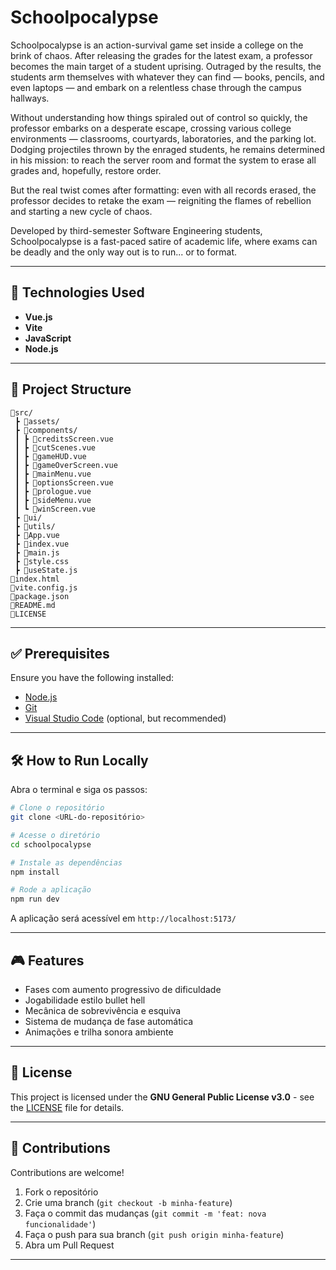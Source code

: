 # Schoolpocalypse

Schoolpocalypse is an action-survival game set inside a college on the brink of chaos. After releasing the grades for the latest exam, a professor becomes the main target of a student uprising. Outraged by the results, the students arm themselves with whatever they can find — books, pencils, and even laptops — and embark on a relentless chase through the campus hallways.

Without understanding how things spiraled out of control so quickly, the professor embarks on a desperate escape, crossing various college environments — classrooms, courtyards, laboratories, and the parking lot. Dodging projectiles thrown by the enraged students, he remains determined in his mission: to reach the server room and format the system to erase all grades and, hopefully, restore order.

But the real twist comes after formatting: even with all records erased, the professor decides to retake the exam — reigniting the flames of rebellion and starting a new cycle of chaos.

Developed by third-semester Software Engineering students, Schoolpocalypse is a fast-paced satire of academic life, where exams can be deadly and the only way out is to run... or to format.

---

## 🚀 Technologies Used

- **Vue.js**
- **Vite**
- **JavaScript**
- **Node.js**

---

## 📁 Project Structure

```
📂src/
 ┣ 📂assets/
 ┣ 📂components/
 ┃ ┣ 📄creditsScreen.vue
 ┃ ┣ 📄cutScenes.vue
 ┃ ┣ 📄gameHUD.vue
 ┃ ┣ 📄gameOverScreen.vue
 ┃ ┣ 📄mainMenu.vue
 ┃ ┣ 📄optionsScreen.vue
 ┃ ┣ 📄prologue.vue
 ┃ ┣ 📄sideMenu.vue
 ┃ ┗ 📄winScreen.vue
 ┣ 📂ui/
 ┣ 📂utils/
 ┣ 📄App.vue
 ┣ 📄index.vue
 ┣ 📄main.js
 ┣ 📄style.css
 ┣ 📄useState.js
📄index.html
📄vite.config.js
📄package.json
📄README.md
📄LICENSE
```

---

## ✅ Prerequisites

Ensure you have the following installed:

- [Node.js](https://nodejs.org/)
- [Git](https://git-scm.com/)
- [Visual Studio Code](https://code.visualstudio.com/) (optional, but recommended)

---

## 🛠️ How to Run Locally

Abra o terminal e siga os passos:

```bash
# Clone o repositório
git clone <URL-do-repositório>

# Acesse o diretório
cd schoolpocalypse

# Instale as dependências
npm install

# Rode a aplicação
npm run dev
```

A aplicação será acessível em `http://localhost:5173/`

---

## 🎮 Features

- Fases com aumento progressivo de dificuldade
- Jogabilidade estilo bullet hell
- Mecânica de sobrevivência e esquiva
- Sistema de mudança de fase automática
- Animações e trilha sonora ambiente

---

## 📜 License

This project is licensed under the **GNU General Public License v3.0** - see the [LICENSE](./LICENSE) file for details.

---

## 🤝 Contributions

Contributions are welcome!

1. Fork o repositório
2. Crie uma branch (`git checkout -b minha-feature`)
3. Faça o commit das mudanças (`git commit -m 'feat: nova funcionalidade'`)
4. Faça o push para sua branch (`git push origin minha-feature`)
5. Abra um Pull Request

---
